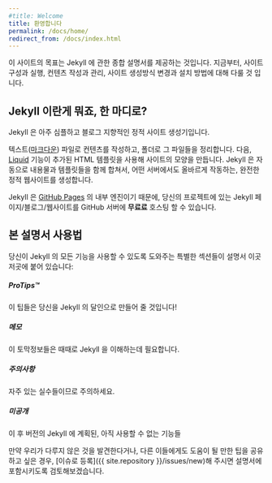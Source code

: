 ```yaml
---
#title: Welcome
title: 환영합니다
permalink: /docs/home/
redirect_from: /docs/index.html
---
```


<!--
This site aims to be a comprehensive guide to Jekyll. We’ll cover topics such as getting your site up and running, creating and managing content, customizing your build, and deploying.
-->
이 사이트의 목표는 Jekyll 에 관한 종합 설명서를 제공하는 것입니다. 지금부터, 사이트 구성과 실행, 컨텐츠 작성과 관리, 사이트 생성방식 변경과 설치 방법에 대해 다룰 것 입니다.

<!--
## What is Jekyll, exactly?
-->
## Jekyll 이란게 뭐죠, 한 마디로?

<!--
Jekyll is a simple, blog-aware, static site generator.
-->
Jekyll 은 아주 심플하고 블로그 지향적인 정적 사이트 생성기입니다.

<!--
You create your content as text files ([Markdown](https://daringfireball.net/projects/markdown/)), and organize them into folders. Then, you build the shell of your site using [Liquid](https://shopify.github.io/liquid/)-enhanced HTML templates. Jekyll automatically stitches the content and templates together, generating a website made entirely of static assets, suitable for uploading to any server.
-->
텍스트([마크다운](https://daringfireball.net/projects/markdown/)) 파일로 컨텐츠를 작성하고, 폴더로 그 파일들을 정리합니다. 다음, [Liquid](https://shopify.github.io/liquid/) 기능이 추가된 HTML 템플릿을 사용해 사이트의 모양을 만듭니다. Jekyll 은 자동으로 내용물과 템플릿들을 함께 합쳐서, 어떤 서버에서도 올바르게 작동하는, 완전한 정적 웹사이트를 생성합니다.

<!--
Jekyll happens to be the engine behind [GitHub Pages](https://pages.github.com), so you can host your project’s Jekyll page/blog/website on GitHub’s servers **for free**.
-->
Jekyll 은 [GitHub Pages](https://pages.github.com) 의 내부 엔진이기 때문에, 당신의 프로젝트에 있는 Jekyll 페이지/블로그/웹사이트를 GitHub 서버에 **무료료** 호스팅 할 수 있습니다.

<!--
## Navigating the Guide
-->
## 본 설명서 사용법

<!--
Throughout this guide, you'll see these special sections that help you get the most out of Jekyll:
-->
당신이 Jekyll 의 모든 기능을 사용할 수 있도록 도와주는 특별한 섹션들이 설명서 이곳 저곳에 붙어 있습니다:

<div class="note">
<!--
  <h5>ProTips™</h5>
  <p>Tips and tricks that'll make you a Jekyll wizard!</p>
-->
  <h5>ProTips™</h5>
  <p>이 팁들은 당신을 Jekyll 의 달인으로 만들어 줄 것입니다!</p>
</div>

<div class="note info">
<!--
  <h5>Notes</h5>
  <p>Extra tidbits that are sometimes necessary to understand Jekyll.</p>
-->
  <h5>메모</h5>
  <p>이 토막정보들은 때때로 Jekyll 을 이해하는데 필요합니다.</p>
</div>

<div class="note warning">
<!--
  <h5>Warnings</h5>
  <p>Common pitfalls to avoid.</p>
-->
  <h5>주의사항</h5>
  <p>자주 있는 실수들이므로 주의하세요.</p>
</div>

<div class="note unreleased">
<!--
  <h5>Unreleased</h5>
  <p>Features planned for future versions of Jekyll, but not available yet.</p>
-->
  <h5>미공개</h5>
  <p>이 후 버전의 Jekyll 에 계획된, 아직 사용할 수 없는 기능들</p>
</div>

<!--
If you find anything we haven’t covered, or would like to share a tip that others might find handy, please [file an issue]({{ site.repository }}/issues/new) and we’ll see about adding it to the guide.
-->
만약 우리가 다루지 않은 것을 발견한다거나, 다른 이들에게도 도움이 될 만한 팁을 공유하고 싶은 경우, [이슈로 등록]({{ site.repository }}/issues/new)해 주시면 설명서에 포함시키도록 검토해보겠습니다.
